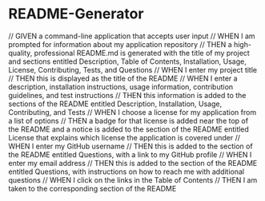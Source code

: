 # README-Generator

// GIVEN a command-line application that accepts user input
// WHEN I am prompted for information about my application repository
// THEN a high-quality, professional README.md is generated with the title of my project and sections entitled Description, Table of Contents, Installation, Usage, License, Contributing, Tests, and Questions
// WHEN I enter my project title
// THEN this is displayed as the title of the README
// WHEN I enter a description, installation instructions, usage information, contribution guidelines, and test instructions
// THEN this information is added to the sections of the README entitled Description, Installation, Usage, Contributing, and Tests
// WHEN I choose a license for my application from a list of options
// THEN a badge for that license is added near the top of the README and a notice is added to the section of the README entitled License that explains which license the application is covered under
// WHEN I enter my GitHub username
// THEN this is added to the section of the README entitled Questions, with a link to my GitHub profile
// WHEN I enter my email address
// THEN this is added to the section of the README entitled Questions, with instructions on how to reach me with additional questions
// WHEN I click on the links in the Table of Contents
// THEN I am taken to the corresponding section of the README